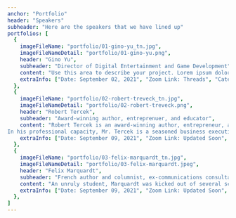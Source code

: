 ```yaml
---
anchor: "Portfolio"
header: "Speakers"
subheader: "Here are the speakers that we have lined up"
portfolios: [
  {
    imageFileName: "portfolio/01-gino-yu_tn.jpg",
    imageFileNameDetail: "portfolio/01-gino-yu.png",
    header: "Gino Yu",
    subheader: "Director of Digital Entertainment and Game Development",
    content: "Use this area to describe your project. Lorem ipsum dolor sit amet, consectetur adipisicing elit. Est blanditiis dolorem culpa incidunt minus dignissimos deserunt repellat aperiam quasi sunt officia expedita beatae cupiditate, maiores repudiandae, nostrum, reiciendis facere nemo!",
    extraInfo: ["Date: September 02, 2021", "Zoom Link: Threads", "Category: Class discussion"]
  },
  {
    imageFileName: "portfolio/02-robert-treveck_tn.jpg",
    imageFileNameDetail: "portfolio/02-robert-treveck.png",
    header: "Robert Tercek",
    subheader: "Award-winning author, entreprenuer, and educator",
    content: "Robert Tercek is an award-winning author, entrepreneur, and educator focused on the process of dematerialization and innovation.
In his professional capacity, Mr. Tercek is a seasoned business executive with deep expertise in digital media and internet services. He is a prolific creator of interactive programs and products. He has designed and launched successful consumer experiences on every digital platform, including digital television, game consoles, broadband Internet, and mobile networks.",
    extraInfo: ["Date: September 09, 2021", "Zoom Link: Updated Soon", "Category: Keynote Speaker"]
  },
  {
    imageFileName: "portfolio/03-felix-marquardt_tn.jpg",
    imageFileNameDetail: "portfolio/03-felix-marquardt.jpeg",
    header: "Felix Marquardt",
    subheader: "French author and columnist, ex-communications consultant, entrepreneur, French rap producer, speechwriter and strategic advisor",
    content: "An unruly student, Marquardt was kicked out of several schools, including the Collège Stanislas, École Alsacienne, Institut Charlemagne in Paris, and Northfield Mount Hermon in Massachusetts. He studied history and philosophy at Syracuse University, then transferred to Columbia University before dropping out in his senior year.",
    extraInfo: ["Date: September 09, 2021", "Zoom Link: Updated Soon", "Category: Keynote Speaker"]
  },
]
---
```

